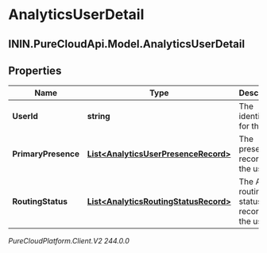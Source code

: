 # AnalyticsUserDetail

## ININ.PureCloudApi.Model.AnalyticsUserDetail

## Properties

|Name | Type | Description | Notes|
|------------ | ------------- | ------------- | -------------|
| **UserId** | **string** | The identifier for the user | [optional] |
| **PrimaryPresence** | [**List&lt;AnalyticsUserPresenceRecord&gt;**](AnalyticsUserPresenceRecord) | The presence records for the user | [optional] |
| **RoutingStatus** | [**List&lt;AnalyticsRoutingStatusRecord&gt;**](AnalyticsRoutingStatusRecord) | The ACD routing status records for the user | [optional] |



_PureCloudPlatform.Client.V2 244.0.0_
